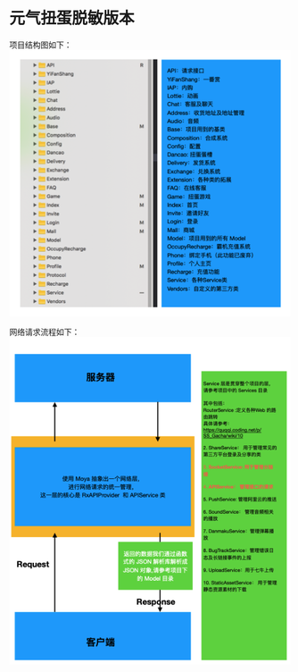 # 元气扭蛋脱敏版本


项目结构图如下：
![项目结构图](https://github.com/dahuanghuang/Gashaponmachines-Interview/blob/main/image1.jpg)

网络请求流程如下：
![网络请求流程](https://github.com/dahuanghuang/Gashaponmachines-Interview/blob/main/image2.jpg)


